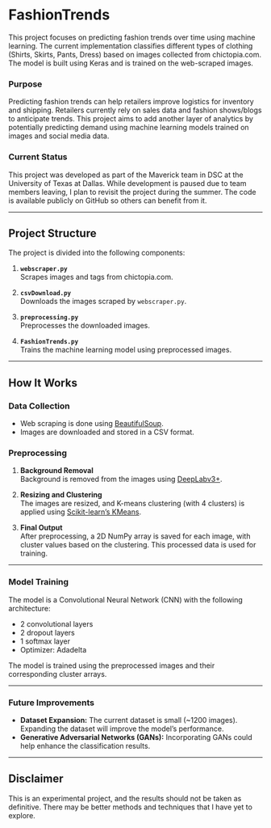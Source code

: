 # FashionTrends

This project focuses on predicting fashion trends over time using machine learning. The current implementation classifies different types of clothing (Shirts, Skirts, Pants, Dress) based on images collected from chictopia.com. The model is built using Keras and is trained on the web-scraped images.

### Purpose
Predicting fashion trends can help retailers improve logistics for inventory and shipping. Retailers currently rely on sales data and fashion shows/blogs to anticipate trends. This project aims to add another layer of analytics by potentially predicting demand using machine learning models trained on images and social media data.

### Current Status
This project was developed as part of the Maverick team in DSC at the University of Texas at Dallas. While development is paused due to team members leaving, I plan to revisit the project during the summer. The code is available publicly on GitHub so others can benefit from it.

---

## Project Structure

The project is divided into the following components:

1. **`webscraper.py`**  
   Scrapes images and tags from chictopia.com.

2. **`csvDownload.py`**  
   Downloads the images scraped by `webscraper.py`.

3. **`preprocessing.py`**  
   Preprocesses the downloaded images.

4. **`FashionTrends.py`**  
   Trains the machine learning model using preprocessed images.

---

## How It Works

### Data Collection
- Web scraping is done using [BeautifulSoup](https://pypi.org/project/beautifulsoup4/).
- Images are downloaded and stored in a CSV format.

### Preprocessing
1. **Background Removal**  
   Background is removed from the images using [DeepLabv3+](https://github.com/bonlime/keras-deeplab-v3-plus).

2. **Resizing and Clustering**  
   The images are resized, and K-means clustering (with 4 clusters) is applied using [Scikit-learn’s KMeans](https://scikit-learn.org/stable/modules/generated/sklearn.cluster.KMeans.html).

3. **Final Output**  
   After preprocessing, a 2D NumPy array is saved for each image, with cluster values based on the clustering. This processed data is used for training.

---

### Model Training
The model is a Convolutional Neural Network (CNN) with the following architecture:
- 2 convolutional layers
- 2 dropout layers
- 1 softmax layer
- Optimizer: Adadelta

The model is trained using the preprocessed images and their corresponding cluster arrays.

---

### Future Improvements
- **Dataset Expansion:** The current dataset is small (~1200 images). Expanding the dataset will improve the model’s performance.
- **Generative Adversarial Networks (GANs):** Incorporating GANs could help enhance the classification results.

---

## Disclaimer
This is an experimental project, and the results should not be taken as definitive. There may be better methods and techniques that I have yet to explore.
